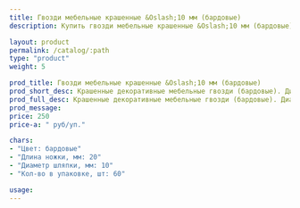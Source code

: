 ```yaml
---
title: Гвозди мебельные крашенные &Oslash;10 мм (бардовые)
description: Купить гвозди мебельные крашенные &Oslash;10 мм (бардовые) в розницу с доставкой по Москве.

layout: product
permalink: /catalog/:path
type: "product"
weight: 5

prod_title: Гвозди мебельные крашенные &Oslash;10 мм (бардовые)
prod_short_desc: Крашенные декоративные мебельные гвозди (бардовые). Диаметр шляпки 10 мм, длина ножки 20 мм.
prod_full_desc: Крашенные декоративные мебельные гвозди (бардовые). Диаметр шляпки 10 мм, длина ножки 20 мм.
prod_message:
price: 250
price-a: " руб/уп."

chars:
- "Цвет: бардовые"
- "Длина ножки, мм: 20"
- "Диаметр шляпки, мм: 10"
- "Кол-во в упаковке, шт: 60"

usage:
---
```



